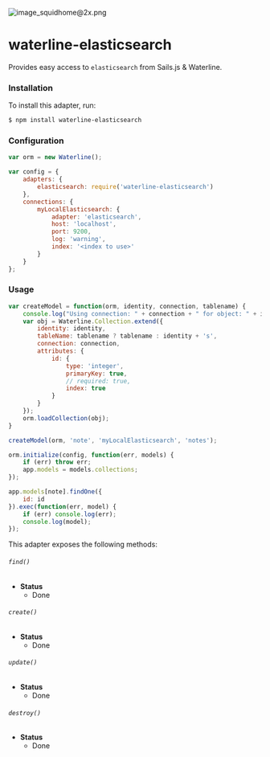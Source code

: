 ![image_squidhome@2x.png](http://i.imgur.com/RIvu9.png)

# waterline-elasticsearch

Provides easy access to `elasticsearch` from Sails.js & Waterline.

### Installation

To install this adapter, run:

```sh
$ npm install waterline-elasticsearch
```


### Configuration

```js
var orm = new Waterline();

var config = {
	adapters: {
	    elasticsearch: require('waterline-elasticsearch')
	},
	connections: {
	    myLocalElasticsearch: {
	        adapter: 'elasticsearch',
	        host: 'localhost',
	        port: 9200,
	        log: 'warning',
	        index: '<index to use>'
	    }
	}
};

```

### Usage

```js
var createModel = function(orm, identity, connection, tablename) {
    console.log("Using connection: " + connection + " for object: " + identity);
    var obj = Waterline.Collection.extend({
        identity: identity,
        tableName: tablename ? tablename : identity + 's',
        connection: connection,
        attributes: {
            id: {
                type: 'integer',
                primaryKey: true,
                // required: true,
                index: true
            }
        }
    });
    orm.loadCollection(obj);
}

createModel(orm, 'note', 'myLocalElasticsearch', 'notes');

orm.initialize(config, function(err, models) {
    if (err) throw err;
    app.models = models.collections;
});

app.models[note].findOne({
    id: id
}).exec(function(err, model) {
    if (err) console.log(err);
    console.log(model);
});

```


This adapter exposes the following methods:

###### `find()`

+ **Status**
  + Done

###### `create()`

+ **Status**
  + Done

###### `update()`

+ **Status**
  + Done

###### `destroy()`

+ **Status**
  + Done
